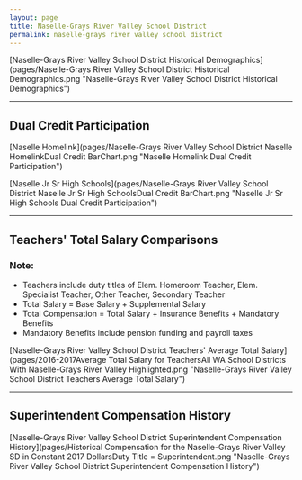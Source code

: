 ```yaml
---
layout: page
title: Naselle-Grays River Valley School District
permalink: naselle-grays river valley school district
---
```



[Naselle-Grays River Valley School District Historical Demographics](pages/Naselle-Grays River Valley School District Historical Demographics.png "Naselle-Grays River Valley School District Historical Demographics")

___

## Dual Credit Participation

[Naselle Homelink](pages/Naselle-Grays River Valley School District Naselle HomelinkDual Credit BarChart.png "Naselle Homelink Dual Credit Participation")

[Naselle Jr Sr High Schools](pages/Naselle-Grays River Valley School District Naselle Jr Sr High SchoolsDual Credit BarChart.png "Naselle Jr Sr High Schools Dual Credit Participation")


___

## Teachers' Total Salary Comparisons
### Note:
- Teachers include duty titles of Elem. Homeroom Teacher, Elem. Specialist Teacher, Other Teacher, Secondary Teacher
- Total Salary = Base Salary + Supplemental Salary
- Total Compensation = Total Salary + Insurance Benefits + Mandatory Benefits
- Mandatory Benefits include pension funding and payroll taxes

[Naselle-Grays River Valley School District Teachers' Average Total Salary](pages/2016-2017Average Total Salary for TeachersAll WA School Districts With Naselle-Grays River Valley Highlighted.png "Naselle-Grays River Valley School District Teachers Average Total Salary")


___

## Superintendent Compensation History

[Naselle-Grays River Valley School District Superintendent Compensation History](pages/Historical Compensation for the Naselle-Grays River Valley SD in Constant 2017 DollarsDuty Title = Superintendent.png "Naselle-Grays River Valley School District Superintendent Compensation History")

